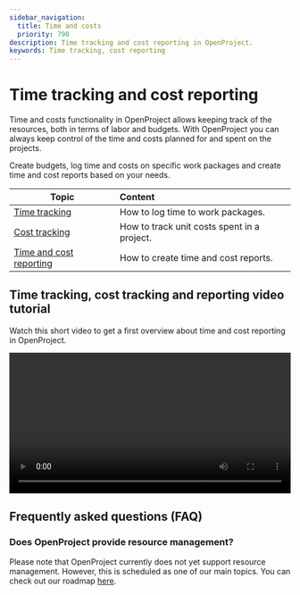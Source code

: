 ```yaml
---
sidebar_navigation:
  title: Time and costs
  priority: 790
description: Time tracking and cost reporting in OpenProject.
keywords: Time tracking, cost reporting
---
```


# Time tracking and cost reporting

Time and costs functionality in OpenProject allows keeping track of the resources,  both in terms of labor and budgets. With OpenProject you can always keep control of the time and costs planned for and spent on the projects.

Create budgets, log time and costs on specific work packages and create time and cost reports based on your needs. 

| Topic                                | Content                                     |
|--------------------------------------|:--------------------------------------------|
| [Time tracking](time-tracking)       | How to log time to work packages.           |
| [Cost tracking](cost-tracking)       | How to track unit costs spent in a project. |
| [Time and cost reporting](reporting) | How to create time and cost reports.        |

## Time tracking, cost tracking and reporting video tutorial

Watch this short video to get a first overview about time and cost reporting in OpenProject.

<video src="https://openproject-docs.s3.eu-central-1.amazonaws.com/videos/OpenProject-Track-Time-and-Costs.mp4" type="video/mp4" controls="" style="width:100%"></video>
## Frequently asked questions (FAQ)

### Does OpenProject provide resource management?

Please note that OpenProject currently does not yet support resource management. However, this is scheduled as one of our main topics. You can check out our roadmap [here](https://community.openproject.com/projects/openproject/work_packages?query_id=1993).

